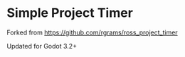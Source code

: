 # Simple Project Timer
Forked from https://github.com/rgrams/ross_project_timer

Updated for Godot 3.2+
